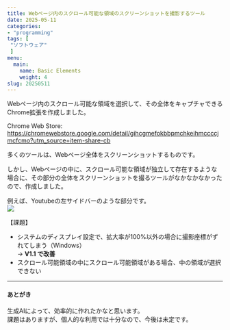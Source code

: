 ```yaml
---
title: Webページ内のスクロール可能な領域のスクリーンショットを撮影するツール
date: 2025-05-11
categories:
- "programming"
tags: [
 "ソフトウェア"
 ]
menu:
  main:
    name: Basic Elements
    weight: 4
slug: 20250511
---
```


Webページ内のスクロール可能な領域を選択して、その全体をキャプチャできるChrome拡張を作成しました。  

Chrome Web Store: https://chromewebstore.google.com/detail/gihcgmefokbbpmchkeihmccccjmcfcmo?utm_source=item-share-cb

多くのツールは、Webページ全体をスクリーンショットするものです。

しかし、Webページの中に、スクロール可能な領域が独立して存在するような場合に、その部分の全体をスクリーンショットを撮るツールがなかなかなかったので、作成しました。

例えば、Youtubeの左サイドバーのような部分です。  
![](https://lh3.googleusercontent.com/dtv3ZghOtm9HMvGZY5EyfXh3-FlxF28PGqZqw4fa6B8m0b5OVrFe7mB9fp3-Gk7dZc0xWWsPlAQZEMNWiRNdBU4DEg=s1280-w1280-h800)

【課題】
- システムのディスプレイ設定で、拡大率が100%以外の場合に撮影座標がずれてしまう（Windows）  
  → **V1.1 で改善**
- スクロール可能領域の中にスクロール可能領域がある場合、中の領域が選択できない

---------

#### あとがき

生成AIによって、効率的に作れたかなと思います。  
課題はありますが、個人的な利用では十分なので、今後は未定です。
